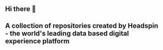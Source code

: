 ## Hi there 👋

## A collection of repositories created by Headspin - the world's leading data based digital experience platform

